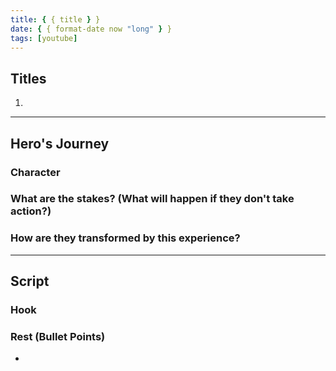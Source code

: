 ```yaml
---
title: { { title } }
date: { { format-date now "long" } }
tags: [youtube]
---
```


## Titles

1.

---

## Hero's Journey

### Character

### What are the stakes? (What will happen if they don't take action?)

### How are they transformed by this experience?

---

## Script

### Hook

### Rest (Bullet Points)

-
